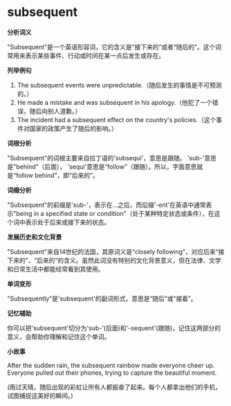 # subsequent

**分析词义**

  

"Subsequent"是一个英语形容词，它的含义是“接下来的”或者“随后的”。这个词常用来表示某些事件、行动或时间在某一点后发生或存在。

  

**列举例句**

  

1.  The subsequent events were unpredictable.（随后发生的事情是不可预测的。）
2.  He made a mistake and was subsequent in his apology.（他犯了一个错误，随后向别人道歉。）
3.  The incident had a subsequent effect on the country's policies.（这个事件对国家的政策产生了随后的影响。）

  

**词根分析**

  

"Subsequent"的词根主要来自拉丁语的'subsequi'，意思是跟随。 'sub-'意思是"behind"（后面）， 'sequi'意思是“follow”（跟随）。所以，字面意思就是“follow behind”，即“后来的”。

  

**词缀分析**

  

"Subsequent"的前缀是'sub-'，表示在...之后，而后缀'-ent'在英语中通常表示"being in a specified state or condition"（处于某种特定状态或条件），在这个词中表示处于后来或接下来的状态。

  

**发展历史和文化背景**

  

"Subsequent"来自14世纪的法国，其原词义是“closely following”，对应后来“接下来的”、“后来的”的含义。虽然此词没有特别的文化背景意义，但在法律、文学和日常生活中都能经常看到其使用。

  

**单词变形**

  

"Subsequently"是'subsequent'的副词形式，意思是“随后”或“接着”。

  

**记忆辅助**

  

你可以把'subsequent'切分为'sub-'(后面)和'-sequent'(跟随)，记住这两部分的意义，会帮助你理解和记住这个单词。

  

**小故事**

  

After the sudden rain, the subsequent rainbow made everyone cheer up. Everyone pulled out their phones, trying to capture the beautiful moment.

  

(雨过天晴，随后出现的彩虹让所有人都振奋了起来。每个人都拿出他们的手机，试图捕捉这美好的瞬间。)
